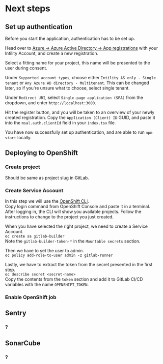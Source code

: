 # Next steps

## Set up authentication

Before you start the application, authentication has to be set up.

Head over to [Azure -> Azure Active Directory -> App registrations](https://portal.azure.com/#blade/Microsoft_AAD_IAM/ActiveDirectoryMenuBlade/RegisteredApps) with your Intility Account, and create a new registration.

Select a fitting name for your project, this name will be presented to the user during consent.

Under `Supported account types`, choose either `Intility AS only - Single tenant` or `Any Azure AD directory - Multitenant`. This can be changed later, so if you're unsure what to choose, select single tenant.

Under `Redirect URI`, select `Single-page application (SPA)` from the dropdown, and enter `http://localhost:3000`.

Hit the register button, and you will be taken to an overview of your newly created registration. Copy the `Application (Client) ID` GUID, and paste it into the `msal.auth.clientId` field in your `index.tsx` file.

You have now successfully set up authentication, and are able to run `npm start` locally.

## Deploying to OpenShift

### Create project

Should be same as project slug in GitLab.

### Create Service Account

In this step we will use the [OpenShift CLI](https://docs.openshift.com/container-platform/3.11/cli_reference/get_started_cli.html).  
Copy login command from OpenShift Console and paste it in a terminal.  
After logging in, the CLI will show you available projects. Follow the instructions to change to the project you just created.

When you have selected the right project, we need to create a Service Account.  
`oc create sa gitlab-builder`  
Note the `gitlab-builder-token-*` in the `Mountable secrets` section.

Then we have to set the user to admin.  
`oc policy add-role-to-user admin -z gitlab-runner`

Lastly, we have to extract the token from the secret presented in the first step.  
`oc describe secret <secret-name>`  
Copy the contents from the `token` section and add it to GitLab CI/CD variables with the name `OPENSHIFT_TOKEN`.

### Enable OpenShift job

## Sentry

### ?

## SonarCube

### ?
